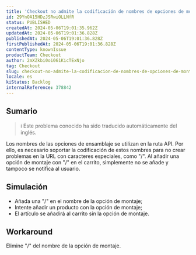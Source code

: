 ```yaml
---
title: 'Checkout no admite la codificación de nombres de opciones de montaje'
id: 29YnOA15HDzJSRwiOLLNfR
status: PUBLISHED
createdAt: 2024-05-06T19:01:35.962Z
updatedAt: 2024-05-06T19:01:36.828Z
publishedAt: 2024-05-06T19:01:36.828Z
firstPublishedAt: 2024-05-06T19:01:36.828Z
contentType: knownIssue
productTeam: Checkout
author: 2mXZkbi0oi061KicTExNjo
tag: Checkout
slug: checkout-no-admite-la-codificacion-de-nombres-de-opciones-de-montaje
locale: es
kiStatus: Backlog
internalReference: 378842
---
```


## Sumario

>ℹ️ Este problema conocido ha sido traducido automáticamente del inglés.


Los nombres de las opciones de ensamblaje se utilizan en la ruta API. Por ello, es necesario soportar la codificación de estos nombres para no crear problemas en la URL con caracteres especiales, como "/". Al añadir una opción de montaje con "/" en el carrito, simplemente no se añade y tampoco se notifica al usuario.


##

## Simulación



- Añada una "/" en el nombre de la opción de montaje;
- Intente añadir un producto con la opción de montaje;
- El artículo se añadirá al carrito sin la opción de montaje.



## Workaround


Elimine "/" del nombre de la opción de montaje.



